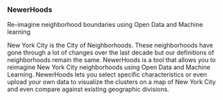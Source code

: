 ### NewerHoods
Re-imagine neighborhood boundaries using Open Data and Machine learning

New York City is the City of Neighborhoods. These neighborhoods have gone through a lot of changes over the last decade but our definitions of neighborhoods remain the same. NewerHoods is a tool that allows you to reimagine New York City neighborhoods using Open Data and Machine Learning. NewerHoods lets you select specific characteristics or even upload your own data to visualize the clusters on a map of New York City and even compare against existing geographic divisions. 
